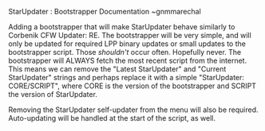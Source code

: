 StarUpdater : Bootstrapper Documentation
~gnmmarechal


Adding a bootstrapper that will make StarUpdater behave similarly to Corbenik CFW Updater: RE.
The bootstrapper will be very simple, and will only be updated for required LPP binary updates
or small updates to the bootstrapper script. Those *shouldn't* occur often. Hopefully never.
The bootstrapper will ALWAYS fetch the most recent script from the internet.
This means we can remove the "Latest StarUpdater" and "Current StarUpdater" strings and perhaps
replace it with a simple "StarUpdater: CORE/SCRIPT", where CORE is the version of the bootstrapper
and SCRIPT the version of StarUpdater.

Removing the StarUpdater self-updater from the menu will also be required.
Auto-updating will be handled at the start of the script, as well.
